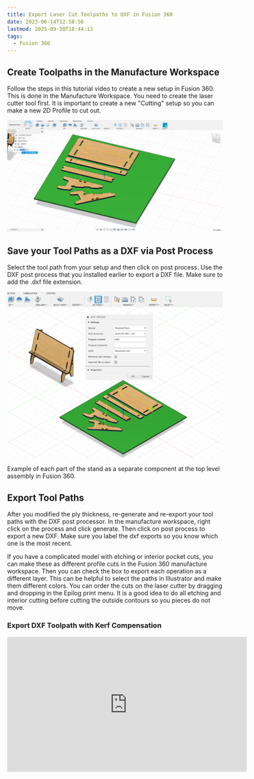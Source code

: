 ```yaml
---
title: Export Laser Cut Toolpaths to DXF in Fusion 360
date: 2023-06-14T12:58:56
lastmod: 2025-09-30T18:44:13
tags:
  - Fusion 360
---
```


## Create Toolpaths in the Manufacture Workspace

Follow the steps in this tutorial video to create a new setup in Fusion 360\. This is done in the Manufacture Workspace. You need to create the laser cutter tool first. It is important to create a new "Cutting" setup so you can make a new 2D Profile to cut out.

[![Laser Cut Stand Toolpaths](../../3d-modeling/fusion-360/attachments/2021-Laser-Cut-Stand-CAM-Toolpaths.png)](../../3d-modeling/fusion-360/attachments/2021-Laser-Cut-Stand-CAM-Toolpaths.png)

## Save your Tool Paths as a DXF via Post Process

Select the tool path from your setup and then click on post process. Use the DXF post process that you installed earlier to export a DXF file. Make sure to add the .dxf file extension.

[![Laser Cut Stand Post Process](../../3d-modeling/fusion-360/attachments/2021-Laser-Cut-Stand-Post-Process.png)](../../3d-modeling/fusion-360/attachments/2021-Laser-Cut-Stand-Post-Process.png)

Example of each part of the stand as a separate component at the top level assembly in Fusion 360.

## Export Tool Paths

After you modified the ply thickness, re-generate and re-export your tool paths with the DXF post processor. In the manufacture workspace, right click on the process and click generate. Then click on post process to export a new DXF. Make sure you label the dxf exports so you know which one is the most recent.

If you have a complicated model with etching or interior pocket cuts, you can make these as different profile cuts in the Fusion 360 manufacture workspace. Then you can check the box to export each operation as a different layer. This can be helpful to select the paths in Illustrator and make them different colors. You can order the cuts on the laser cutter by dragging and dropping in the Epilog print menu. It is a good idea to do all etching and interior cutting before cutting the outside contours so you pieces do not move.

<div class="video-grid">

<div class="video-card">

### Export DXF Toolpath with Kerf Compensation

<div class="iframe-16-9-container"><iframe class="youTubeIframe" title="YouTube video player" src="https://www.youtube.com/embed/6JFHMV7A9TU?rel=0" width="560" height="315" frameborder="0" allow="accelerometer; autoplay; clipboard-write; encrypted-media; gyroscope; picture-in-picture; web-share" referrerpolicy="strict-origin-when-cross-origin" allowfullscreen></iframe></div>

</div>
</div>
